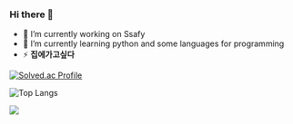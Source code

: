 ### Hi there 👋

- 🔭 I’m currently working on Ssafy
- 🌱 I’m currently learning python and some languages for programming
- ⚡ **집에가고싶다** 

[![Solved.ac Profile](http://mazassumnida.wtf/api/v2/generate_badge?boj=pyu1202)](https://solved.ac/pyu1202/)

![Top Langs](https://github-readme-stats.vercel.app/api/top-langs/?username=nastorond&layout=compact&theme=dark)

![](./profile-3d-contrib/profile-green-animate.svg)
